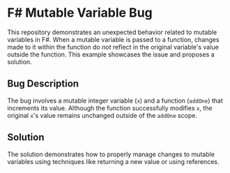 # F# Mutable Variable Bug

This repository demonstrates an unexpected behavior related to mutable variables in F#. When a mutable variable is passed to a function, changes made to it within the function do *not* reflect in the original variable's value outside the function. This example showcases the issue and proposes a solution.

## Bug Description

The bug involves a mutable integer variable (`x`) and a function (`addOne`) that increments its value. Although the function successfully modifies `x`, the original `x`'s value remains unchanged outside of the `addOne` scope.

## Solution

The solution demonstrates how to properly manage changes to mutable variables using techniques like returning a new value or using references.